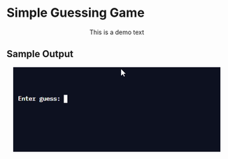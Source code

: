 # Simple Guessing Game

<p align="center">This is a demo text</p>

## Sample Output 
<p align="center">
  <img src="https://github.com/christine-lehmann/Python-Mini-Projects/blob/main/images/simple.gif?raw=true">
</p>

